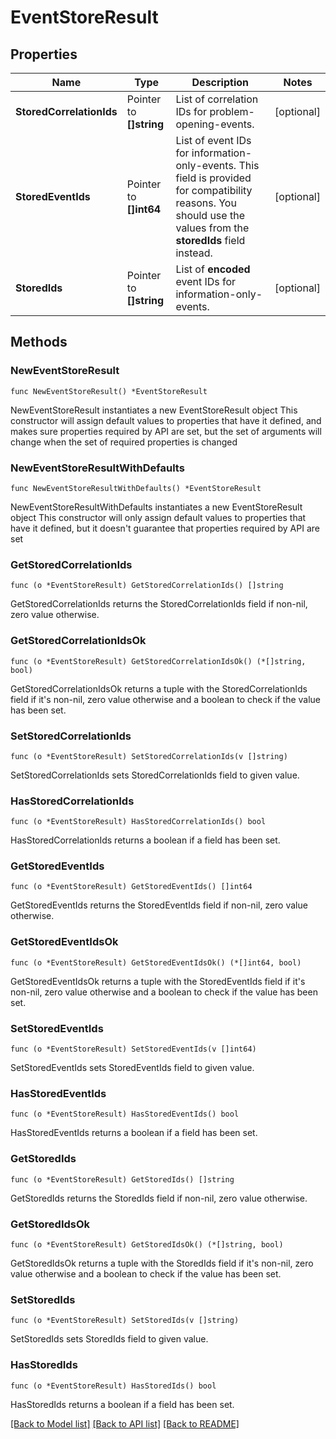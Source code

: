 # EventStoreResult

## Properties

Name | Type | Description | Notes
------------ | ------------- | ------------- | -------------
**StoredCorrelationIds** | Pointer to **[]string** | List of correlation IDs for problem-opening-events. | [optional] 
**StoredEventIds** | Pointer to **[]int64** | List of event IDs for information-only-events.    This field is provided for compatibility reasons. You should use the values from the **storedIds** field instead. | [optional] 
**StoredIds** | Pointer to **[]string** | List of **encoded** event IDs for information-only-events. | [optional] 

## Methods

### NewEventStoreResult

`func NewEventStoreResult() *EventStoreResult`

NewEventStoreResult instantiates a new EventStoreResult object
This constructor will assign default values to properties that have it defined,
and makes sure properties required by API are set, but the set of arguments
will change when the set of required properties is changed

### NewEventStoreResultWithDefaults

`func NewEventStoreResultWithDefaults() *EventStoreResult`

NewEventStoreResultWithDefaults instantiates a new EventStoreResult object
This constructor will only assign default values to properties that have it defined,
but it doesn't guarantee that properties required by API are set

### GetStoredCorrelationIds

`func (o *EventStoreResult) GetStoredCorrelationIds() []string`

GetStoredCorrelationIds returns the StoredCorrelationIds field if non-nil, zero value otherwise.

### GetStoredCorrelationIdsOk

`func (o *EventStoreResult) GetStoredCorrelationIdsOk() (*[]string, bool)`

GetStoredCorrelationIdsOk returns a tuple with the StoredCorrelationIds field if it's non-nil, zero value otherwise
and a boolean to check if the value has been set.

### SetStoredCorrelationIds

`func (o *EventStoreResult) SetStoredCorrelationIds(v []string)`

SetStoredCorrelationIds sets StoredCorrelationIds field to given value.

### HasStoredCorrelationIds

`func (o *EventStoreResult) HasStoredCorrelationIds() bool`

HasStoredCorrelationIds returns a boolean if a field has been set.

### GetStoredEventIds

`func (o *EventStoreResult) GetStoredEventIds() []int64`

GetStoredEventIds returns the StoredEventIds field if non-nil, zero value otherwise.

### GetStoredEventIdsOk

`func (o *EventStoreResult) GetStoredEventIdsOk() (*[]int64, bool)`

GetStoredEventIdsOk returns a tuple with the StoredEventIds field if it's non-nil, zero value otherwise
and a boolean to check if the value has been set.

### SetStoredEventIds

`func (o *EventStoreResult) SetStoredEventIds(v []int64)`

SetStoredEventIds sets StoredEventIds field to given value.

### HasStoredEventIds

`func (o *EventStoreResult) HasStoredEventIds() bool`

HasStoredEventIds returns a boolean if a field has been set.

### GetStoredIds

`func (o *EventStoreResult) GetStoredIds() []string`

GetStoredIds returns the StoredIds field if non-nil, zero value otherwise.

### GetStoredIdsOk

`func (o *EventStoreResult) GetStoredIdsOk() (*[]string, bool)`

GetStoredIdsOk returns a tuple with the StoredIds field if it's non-nil, zero value otherwise
and a boolean to check if the value has been set.

### SetStoredIds

`func (o *EventStoreResult) SetStoredIds(v []string)`

SetStoredIds sets StoredIds field to given value.

### HasStoredIds

`func (o *EventStoreResult) HasStoredIds() bool`

HasStoredIds returns a boolean if a field has been set.


[[Back to Model list]](../README.md#documentation-for-models) [[Back to API list]](../README.md#documentation-for-api-endpoints) [[Back to README]](../README.md)


